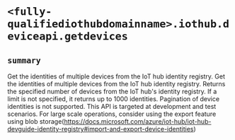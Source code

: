 # `<fully-qualifiediothubdomainname>.iothub.deviceapi.getdevices`

## `summary`
Get the identities of multiple devices from the IoT hub identity registry. Get the identities of multiple devices from the IoT hub identity registry. Returns the specified number of devices from the IoT hub's identity registry. If a limit is not specified, it returns up to 1000 identities. Pagination of device identities is not supported. This API is targeted at development and test scenarios. For large scale operations, consider using the export feature using blob storage(https://docs.microsoft.com/azure/iot-hub/iot-hub-devguide-identity-registry#import-and-export-device-identities)



